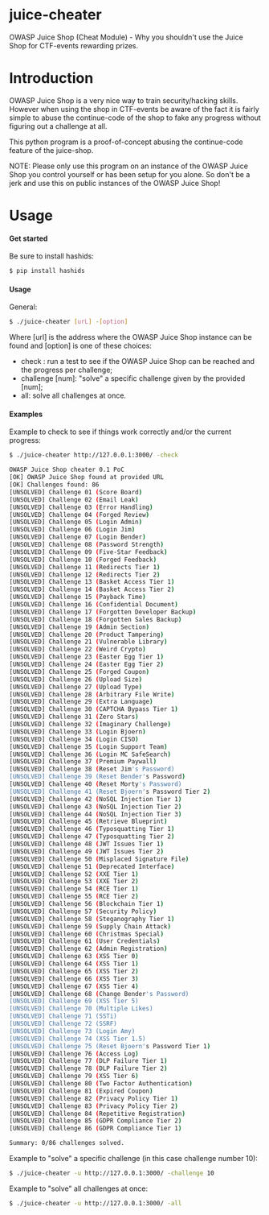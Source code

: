 # juice-cheater
OWASP Juice Shop (Cheat Module) - Why you shouldn't use the Juice Shop for CTF-events rewarding prizes.

# Introduction
OWASP Juice Shop is a very nice way to train security/hacking skills. However when using the shop in CTF-events be aware of the fact it is fairly simple to abuse the continue-code of the shop to fake any progress without figuring out a challenge at all. 

This python program is a proof-of-concept abusing the continue-code feature of the juice-shop. 

NOTE: Please only use this program on an instance of the OWASP Juice Shop you control yourself or has been setup for you alone. So don't be a jerk and use this on public instances of the OWASP Juice Shop!

# Usage
#### Get started
Be sure to install hashids:
```sh
$ pip install hashids
```
#### Usage
General:
```sh
$ ./juice-cheater [urL] -[option]  
```
Where [url] is the address where the OWASP Juice Shop instance can be found and [option] is one of these choices:
  - check : run a test to see if the OWASP Juice Shop can be reached and the progress per challenge;
  - challenge [num]: "solve" a specific challenge given by the provided [num];
  - all: solve all challenges at once.

#### Examples
Example to check to see if things work correctly and/or the current progress:
```sh
$ ./juice-cheater http://127.0.0.1:3000/ -check

OWASP Juice Shop cheater 0.1 PoC
[OK] OWASP Juice Shop found at provided URL
[OK] Challenges found: 86
[UNSOLVED] Challenge 01 (Score Board)
[UNSOLVED] Challenge 02 (Email Leak)
[UNSOLVED] Challenge 03 (Error Handling)
[UNSOLVED] Challenge 04 (Forged Review)
[UNSOLVED] Challenge 05 (Login Admin)
[UNSOLVED] Challenge 06 (Login Jim)
[UNSOLVED] Challenge 07 (Login Bender)
[UNSOLVED] Challenge 08 (Password Strength)
[UNSOLVED] Challenge 09 (Five-Star Feedback)
[UNSOLVED] Challenge 10 (Forged Feedback)
[UNSOLVED] Challenge 11 (Redirects Tier 1)
[UNSOLVED] Challenge 12 (Redirects Tier 2)
[UNSOLVED] Challenge 13 (Basket Access Tier 1)
[UNSOLVED] Challenge 14 (Basket Access Tier 2)
[UNSOLVED] Challenge 15 (Payback Time)
[UNSOLVED] Challenge 16 (Confidential Document)
[UNSOLVED] Challenge 17 (Forgotten Developer Backup)
[UNSOLVED] Challenge 18 (Forgotten Sales Backup)
[UNSOLVED] Challenge 19 (Admin Section)
[UNSOLVED] Challenge 20 (Product Tampering)
[UNSOLVED] Challenge 21 (Vulnerable Library)
[UNSOLVED] Challenge 22 (Weird Crypto)
[UNSOLVED] Challenge 23 (Easter Egg Tier 1)
[UNSOLVED] Challenge 24 (Easter Egg Tier 2)
[UNSOLVED] Challenge 25 (Forged Coupon)
[UNSOLVED] Challenge 26 (Upload Size)
[UNSOLVED] Challenge 27 (Upload Type)
[UNSOLVED] Challenge 28 (Arbitrary File Write)
[UNSOLVED] Challenge 29 (Extra Language)
[UNSOLVED] Challenge 30 (CAPTCHA Bypass Tier 1)
[UNSOLVED] Challenge 31 (Zero Stars)
[UNSOLVED] Challenge 32 (Imaginary Challenge)
[UNSOLVED] Challenge 33 (Login Bjoern)
[UNSOLVED] Challenge 34 (Login CISO)
[UNSOLVED] Challenge 35 (Login Support Team)
[UNSOLVED] Challenge 36 (Login MC SafeSearch)
[UNSOLVED] Challenge 37 (Premium Paywall)
[UNSOLVED] Challenge 38 (Reset Jim's Password)
[UNSOLVED] Challenge 39 (Reset Bender's Password)
[UNSOLVED] Challenge 40 (Reset Morty's Password)
[UNSOLVED] Challenge 41 (Reset Bjoern's Password Tier 2)
[UNSOLVED] Challenge 42 (NoSQL Injection Tier 1)
[UNSOLVED] Challenge 43 (NoSQL Injection Tier 2)
[UNSOLVED] Challenge 44 (NoSQL Injection Tier 3)
[UNSOLVED] Challenge 45 (Retrieve Blueprint)
[UNSOLVED] Challenge 46 (Typosquatting Tier 1)
[UNSOLVED] Challenge 47 (Typosquatting Tier 2)
[UNSOLVED] Challenge 48 (JWT Issues Tier 1)
[UNSOLVED] Challenge 49 (JWT Issues Tier 2)
[UNSOLVED] Challenge 50 (Misplaced Signature File)
[UNSOLVED] Challenge 51 (Deprecated Interface)
[UNSOLVED] Challenge 52 (XXE Tier 1)
[UNSOLVED] Challenge 53 (XXE Tier 2)
[UNSOLVED] Challenge 54 (RCE Tier 1)
[UNSOLVED] Challenge 55 (RCE Tier 2)
[UNSOLVED] Challenge 56 (Blockchain Tier 1)
[UNSOLVED] Challenge 57 (Security Policy)
[UNSOLVED] Challenge 58 (Steganography Tier 1)
[UNSOLVED] Challenge 59 (Supply Chain Attack)
[UNSOLVED] Challenge 60 (Christmas Special)
[UNSOLVED] Challenge 61 (User Credentials)
[UNSOLVED] Challenge 62 (Admin Registration)
[UNSOLVED] Challenge 63 (XSS Tier 0)
[UNSOLVED] Challenge 64 (XSS Tier 1)
[UNSOLVED] Challenge 65 (XSS Tier 2)
[UNSOLVED] Challenge 66 (XSS Tier 3)
[UNSOLVED] Challenge 67 (XSS Tier 4)
[UNSOLVED] Challenge 68 (Change Bender's Password)
[UNSOLVED] Challenge 69 (XSS Tier 5)
[UNSOLVED] Challenge 70 (Multiple Likes)
[UNSOLVED] Challenge 71 (SSTi)
[UNSOLVED] Challenge 72 (SSRF)
[UNSOLVED] Challenge 73 (Login Amy)
[UNSOLVED] Challenge 74 (XSS Tier 1.5)
[UNSOLVED] Challenge 75 (Reset Bjoern's Password Tier 1)
[UNSOLVED] Challenge 76 (Access Log)
[UNSOLVED] Challenge 77 (DLP Failure Tier 1)
[UNSOLVED] Challenge 78 (DLP Failure Tier 2)
[UNSOLVED] Challenge 79 (XSS Tier 6)
[UNSOLVED] Challenge 80 (Two Factor Authentication)
[UNSOLVED] Challenge 81 (Expired Coupon)
[UNSOLVED] Challenge 82 (Privacy Policy Tier 1)
[UNSOLVED] Challenge 83 (Privacy Policy Tier 2)
[UNSOLVED] Challenge 84 (Repetitive Registration)
[UNSOLVED] Challenge 85 (GDPR Compliance Tier 2)
[UNSOLVED] Challenge 86 (GDPR Compliance Tier 1)

Summary: 0/86 challenges solved.
```
Example to "solve" a specific challenge (in this case challenge number 10):
```sh
$ ./juice-cheater -u http://127.0.0.1:3000/ -challenge 10
```
Example to "solve" all challenges at once:
```sh
$ ./juice-cheater -u http://127.0.0.1:3000/ -all
```
